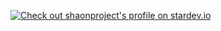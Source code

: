 <a href="https://stardev.io/developers/shaonproject"><img alt="Check out shaonproject's profile on stardev.io" src="https://stardev.io/developers/shaonproject/badge/languages/global.svg" /></a>
